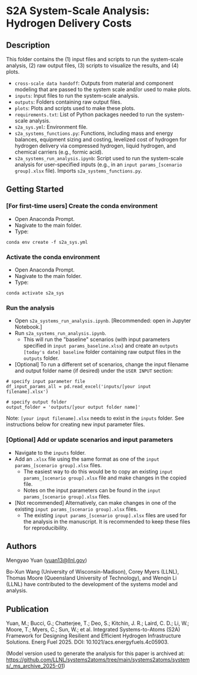 # S2A System-Scale Analysis: Hydrogen Delivery Costs

## Description
This folder contains the (1) input files and scripts to run the system-scale analysis, (2) raw output files, (3) scripts to visualize the results, and (4) plots.  

* `cross-scale data handoff`: Outputs from material and component modeling that are passed to the system scale and/or used to make plots.
* `inputs`: Input files to run the system-scale analysis.
* `outputs`: Folders containing raw output files.
* `plots`: Plots and scripts used to make these plots.
* `requirements.txt`: List of Python packages needed to run the system-scale analysis.
* `s2a_sys.yml`: Environment file.
* `s2a_systems_functions.py`: Functions, including mass and energy balances, equipment sizing and costing, levelized cost of hydrogen for hydrogen delivery via compressed hydrogen, liquid hydrogen, and chemical carriers (e.g., formic acid).
* `s2a_systems_run_analysis.ipynb`: Script used to run the system-scale analysis for user-specified inputs (e.g., in an `input params_[scenario group].xlsx` file). Imports `s2a_systems_functions.py`.

## Getting Started
### [For first-time users] Create the conda environment
* Open Anaconda Prompt.
* Nagivate to the main folder.
* Type:
```
conda env create -f s2a_sys.yml
```

### Activate the conda environment
* Open Anaconda Prompt.
* Nagivate to the main folder.
* Type:
```
conda activate s2a_sys
```

### Run the analysis
* Open `s2a_systems_run_analysis.ipynb`. [Recommended: open in Jupyter Notebook.]
* Run `s2a_systems_run_analysis.ipynb`.
  * This will run the "baseline" scenarios (with input parameters specified in `input params_baseline.xlsx`) and create an `outputs [today's date] baseline` folder containing raw output files in the `outputs` folder.
* [Optional] To run a different set of scenarios, change the input filename and output folder name (if desired) under the `USER INPUT` section:
```
# specify input parameter file
df_input_params_all = pd.read_excel('inputs/[your input filename].xlsx')

# specify output folder
output_folder = 'outputs/[your output folder name]'
```
Note: `[your input filename].xlsx` needs to exist in the `inputs` folder. See instructions below for creating new input parameter files.

### [Optional] Add or update scenarios and input parameters
* Navigate to the `inputs` folder.
* Add an `.xlsx` file using the same format as one of the `input params_[scenario group].xlsx` files.
  * The easiest way to do this would be to copy an existing `input params_[scenario group].xlsx` file and make changes in the copied file.
  * Notes on the input parameters can be found in the `input params_[scenario group].xlsx` files.
* [Not recommended] Alternatively, can make changes in one of the existing `input params_[scenario group].xlsx` files.
  * The existing `input params_[scenario group].xlsx` files are used for the analysis in the manuscript. It is recommended to keep these files for reproducibility.
 
## Authors

Mengyao Yuan (yuan13@llnl.gov)  

Bo-Xun Wang (University of Wisconsin-Madison), Corey Myers (LLNL), Thomas Moore (Queensland University of Technology), and Wenqin Li (LLNL) have contributed to the development of the systems model and analysis.

## Publication
Yuan, M.; Bucci, G.; Chatterjee, T.; Deo, S.; Kitchin, J. R.; Laird, C. D.; Li, W.; Moore, T.; Myers, C.; Sun, W.; et al. Integrated Systems-to-Atoms (S2A) Framework for Designing Resilient and Efficient Hydrogen Infrastructure Solutions. Energ Fuel 2025. DOI: 10.1021/acs.energyfuels.4c05903.

(Model version used to generate the analysis for this paper is archived at: https://github.com/LLNL/systems2atoms/tree/main/systems2atoms/systems/_ms_archive_2025-01)

